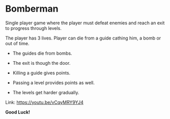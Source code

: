 # Bomberman
 Single player game where the player must defeat enemies and reach an exit to progress through levels.
 
 The player has 3 lives. Player can die from a guide cathing him, a bomb or out of time.
 
 + The guides die from bombs.
 
 + The exit is though the door.
 
 + Killing a guide gives points.
 
 + Passing a level provides points as well.
 
 + The levels get harder gradually.
 
 
 Link: https://youtu.be/vCqyMRY9YJ4
 
 
 **Good Luck!**
